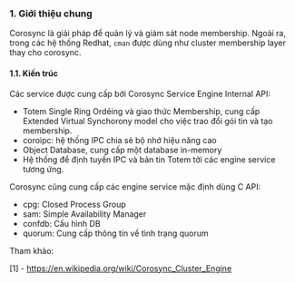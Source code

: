 ### 1. Giới thiệu chung
Corosync là giải pháp để quản lý và giám sát node membership. Ngoài ra, trong các hệ thống Redhat, `cman` được dùng như cluster membership layer thay cho corosync.

#### 1.1. Kiến trúc

Các service được cung cấp bởi Corosync Service Engine Internal API:
 - Totem Single Ring Ordẻing và giao thức Membership, cung cấp Extended Virtual Synchorony model cho việc trao đổi gói tin và tạo membership.
 - coroipc: hệ thống IPC chia sẻ bộ nhớ hiệu năng cao
 - Object Database, cung cấp một database in-memory
 - Hệ thống để định tuyến IPC và bản tin Totem tởi các engine service tương ứng.
 
Corosync cũng cung cấp các engine service mặc định dùng C API:
 - cpg: Closed Process Group
 - sam: Simple Availability Manager
 - confdb: Cấu hình DB
 - quorum: Cung cấp thông tin về tình trạng quorum


Tham khảo:

[1] - https://en.wikipedia.org/wiki/Corosync_Cluster_Engine
